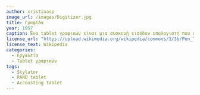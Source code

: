 ```yaml
---
author: xristinasp
image_url: /images/Digitizer.jpg
title: Γραφίδα
year: 1957 
caption: Ένα tablet γραφικών είναι μια συσκευή εισόδου υπολογιστή που επιτρέπει σε έναν χρήστη να σχεδιάσει με το χέρι εικόνες και γραφικά, με μια ειδική γραφίδα που μοιάζει με στυλό, παρόμοια με τον τρόπο που ένα άτομο σχεδιάζει εικόνες με μολύβι και χαρτί. Αυτά τα δισκία μπορούν επίσης να χρησιμοποιηθούν για τη συλλογή δεδομένων ή χειρόγραφων υπογραφών. 
license_url: "https://upload.wikimedia.org/wikipedia/commons/3/3b/Pen_Tablet.jpg" 
license_text: Wikipedia 
categories:
  - Εργαλεία
  - Tablet γραφικών
tags:
  - Stylator
  - RAND tablet
  - Accousting tablet
---
```

